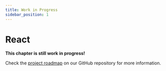```yaml
---
title: Work in Progress
sidebar_position: 1
---
```


# React

**This chapter is still work in progress!**

Check the [project roadmap](https://github.com/abemscac/pies-doc/issues/26) on our GitHub repository for more information.